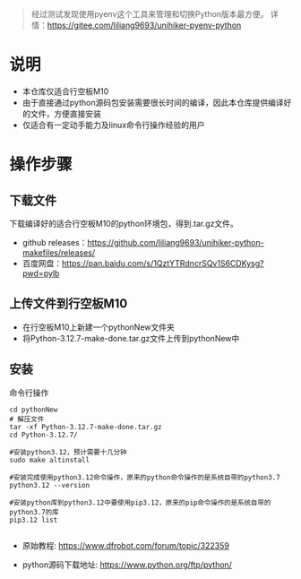 
> 经过测试发现使用pyenv这个工具来管理和切换Python版本最方便。
> 详情：https://gitee.com/liliang9693/unihiker-pyenv-python

# 说明
- 本仓库仅适合行空板M10
- 由于直接通过python源码包安装需要很长时间的编译，因此本仓库提供编译好的文件，方便直接安装
- 仅适合有一定动手能力及linux命令行操作经验的用户


# 操作步骤

## 下载文件
下载编译好的适合行空板M10的python环境包，得到.tar.gz文件。
- github releases：https://github.com/liliang9693/unihiker-python-makefiles/releases/
- 百度网盘：https://pan.baidu.com/s/1QztYTRdncrSQv1S6CDKysg?pwd=pylb 

## 上传文件到行空板M10
- 在行空板M10上新建一个pythonNew文件夹
- 将Python-3.12.7-make-done.tar.gz文件上传到pythonNew中

## 安装
命令行操作

```
cd pythonNew
# 解压文件
tar -xf Python-3.12.7-make-done.tar.gz
cd Python-3.12.7/

#安装python3.12，预计需要十几分钟
sudo make altinstall

#安装完成使用python3.12命令操作，原来的python命令操作的是系统自带的python3.7
python3.12 --version

#安装python库到python3.12中要使用pip3.12，原来的pip命令操作的是系统自带的python3.7的库
pip3.12 list


```

- 原始教程: https://www.dfrobot.com/forum/topic/322359

- python源码下载地址: https://www.python.org/ftp/python/


